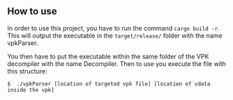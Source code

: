 ## How to use

In order to use this project, you have to run the command `cargo build -r`. This will output the executable in the `target/release/` folder with the name vpkParser.

You then have to put the executable within the same folder of the VPK decompiler with the name Decompiler. Then to use you execute the file with this structure:

```
$  ./vpkParser [location of targeted vpk file] [location of vdata inside the vpk]
```
